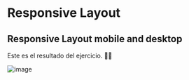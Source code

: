 # Responsive Layout

## Responsive Layout mobile and desktop

Este es el resultado del ejercicio. 👨‍💻

![image](https://user-images.githubusercontent.com/50213595/167042293-e0004343-723f-45ea-b768-ea82a4e73afb.png)

